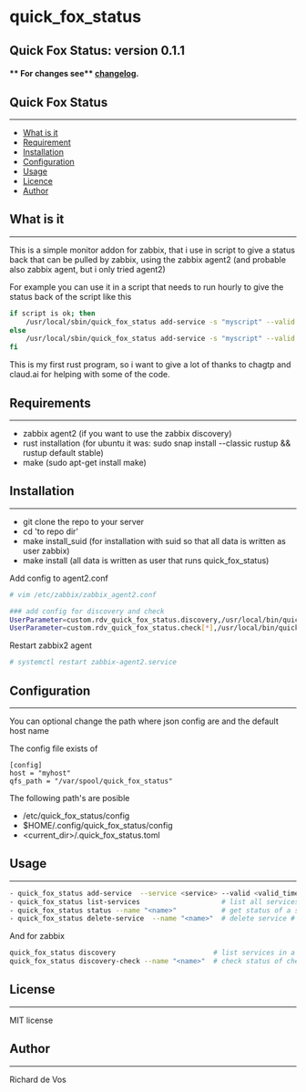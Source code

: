 quick_fox_status
================

Quick Fox Status: version 0.1.1
-----------
#### ** For changes see** [changelog](CHANGELOG.md).

## Quick Fox Status
-------

- [What is it](#what-is-it)
- [Requirement](#requirement)
- [Installation](#installation)
- [Configuration](#configuration)
- [Usage](#usage)
- [Licence](#licence)
- [Author](#author)

## What is it
-------

This is a simple monitor addon for zabbix, that i use in script to give a status back that can be pulled by zabbix, using the zabbix agent2
(and probable also zabbix agent, but i only tried agent2)

For example you can use it in a script that needs to run hourly to give the status back of the script like this

```bash
if script is ok; then
    /usr/local/sbin/quick_fox_status add-service -s "myscript" --valid 2h --status=ok
else
    /usr/local/sbin/quick_fox_status add-service -s "myscript" --valid 2h --status=critical
fi
```

This is my first  rust program, so i want to give a lot of thanks to chagtp and claud.ai for helping with some of the code.


## Requirements
-------

- zabbix agent2 (if you want to use the zabbix discovery)
- rust installation (for ubuntu it was: sudo snap install --classic rustup && rustup default stable)
- make (sudo apt-get install make)


## Installation
-------

- git clone the repo to your server
- cd 'to repo dir'
- make install_suid   (for installation with suid so that all data is written as user zabbix)
- make install        (all data is written as user that runs quick_fox_status)

Add config to agent2.conf

```bash
# vim /etc/zabbix/zabbix_agent2.conf

### add config for discovery and check
UserParameter=custom.rdv_quick_fox_status.discovery,/usr/local/bin/quick_fox_status discovery
UserParameter=custom.rdv_quick_fox_status.check[*],/usr/local/bin/quick_fox_status discovery-check --name "$1"
```

Restart zabbix2 agent

```bash
# systemctl restart zabbix-agent2.service
```


## Configuration
-------

You can optional change the path where json config are and the default host name

The config file exists of

```
[config]
host = "myhost"
qfs_path = "/var/spool/quick_fox_status"
```

The following path's are posible

- /etc/quick_fox_status/config
- $HOME/.config/quick_fox_status/config
- <current_dir>/.quick_fox_status.toml


## Usage
-------

```bash
- quick_fox_status add-service  --service <service> --valid <valid_time> --status [ok, critical, unknown]
- quick_fox_status list-services                    # list all services with current status
- quick_fox_status status --name "<name>"           # get status of a service name
- quick_fox_status delete-service  --name "<name>"  # delete service # not implemented yet, just delete the json file in qfs_path
```

And for zabbix

```bash
quick_fox_status discovery                        # list services in a format for zabbix discovery, tested with zabbix 7.2
quick_fox_status discovery-check --name "<name>"  # check status of check
```

## License
-------

MIT license


## Author
-------

Richard de Vos

